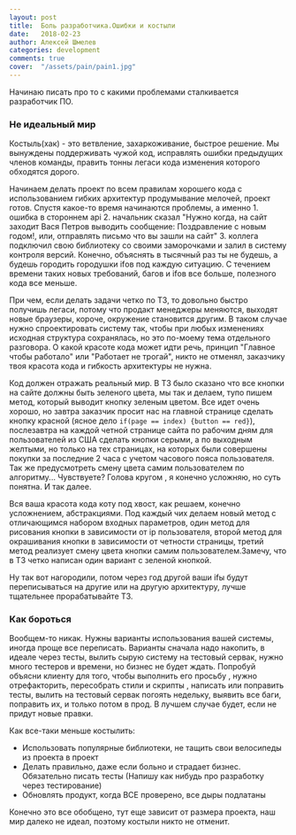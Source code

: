 ```yaml
---
layout: post
title:  Боль разработчика.Ошибки и костыли
date:   2018-02-23
author: Алексей Шмелев
categories: development
comments: true
cover:  "/assets/pain/pain1.jpg"
---
```


Начинаю писать про то с какими проблемами сталкивается разработчик ПО.

### Не идеальный мир

Костыль(хак) - это ветвление, захаркоживание, быстрое решение.
Мы вынуждены поддерживать чужой код, исправлять ошибки предыдущих членов команды, править тонны легаси кода изменения которого обходятся дорого.

Начинаем делать проект по всем правилам хорошего кода с использованием гибких архитектур продумывание мелочей, проект готов. 
Спустя какое-то время начинаются проблемы, а именно 1. ошибка в стороннем api 2. начальник сказал "Нужно когда, на сайт заходит Вася Петров выводить сообщение: Поздравление с новым годом!, или, отправлять письмо что вы зашли на сайт" 3. коллега подключил свою библиотеку со своими заморочками и залил в систему контроля версий.
Конечно, объяснять в тысячный раз ты не будешь, а будешь городить городушки ifов под каждую ситуацию. С течением времени таких новых требований, багов и ifов все больше, полезного кода все меньше. 

При чем, если делать задачи четко по ТЗ, то довольно быстро получишь легаси, потому что продакт менеджеры меняются, выходят новые браузеры, короче, окружение становится другим. 
В таком случае нужно спроектировать систему так, чтобы при любых изменениях исходная структура сохранялась, но это по-моему тема отдельного разговора.
О какой красоте кода может идти речь, принцип "Главное чтобы работало" или "Работает не трогай", никто не отменял, заказчику твоя красота кода и гибкость архитектуры не нужна.

Код должен отражать реальный мир. 
В ТЗ было сказано что все кнопки на сайте должны быть зеленого цвета, мы так и делаем, тупо пишем метод, который выводит кнопку зеленым цветом. 
Все идет очень хорошо, но завтра заказчик просит нас на главной странице сделать кнопку красной (ясное дело ``if(page == index) {button == red}``), 
послезавтра на каждой четной странице сайта по рабочим дням для пользователей из США сделать кнопки серыми, а по выходным желтыми, но только на тех страницах, на которых были совершены покупки за последние 2 часа с учетом часового пояса пользователя. Так же предусмотреть смену цвета самим пользователем по алгоритму... Чувствуете? Голова кругом , я конечно усложняю, но суть понятна.
И так далее.

Вся ваша красота кода коту под хвост, как решаем, конечно усложнением, абстракциями.
Под каждый чих делаем новый метод с отличающимся набором входных параметров, один метод для рисования кнопки в зависимости от ip пользователя, второй метод для окрашивания кнопки в зависимости от четности страницы, третий метод реализует смену цвета кнопки самим пользователем.Замечу, что в ТЗ четко написан один вариант с зеленой кнопкой.

Ну так вот нагородили, потом через год другой ваши ifы будут переписываться на другие или на другую архитектуру, лучше тщательнее прорабатывайте ТЗ.

### Как бороться

Вообщем-то никак. Нужны варианты использования вашей системы, иногда проще все переписать.
Варианты сначала надо накопить, в идеале через тесты, вылить сырую систему на тестовый сервак, нужно много тестеров и времени, но бизнес не будет ждать.
Попробуй объясни клиенту для того, чтобы выполнить его просьбу , нужно отрефакторить, пересобрать стили и скрипты , написать или поправить тесты, вылить на тестовый сервак погоять недельку, выявить все баги, поправить их, и только потом в прод. В лучшем случае будет, если не придут новые правки.

Как все-таки меньше костылить:

- Использовать популярные библиотеки, не тащить свои велосипеды из проекта в проект
- Делать правильно, даже если больно и страдает бизнес. Обязательно писать тесты (Напишу как нибудь про разработку через тестирование)
- Обновлять продукт, когда ВСЕ проверено, все дыры подлатаны

Конечно это все обобщено, тут еще зависит от размера проекта, наш мир далеко не идеал, поэтому костыли никто не отменит.

